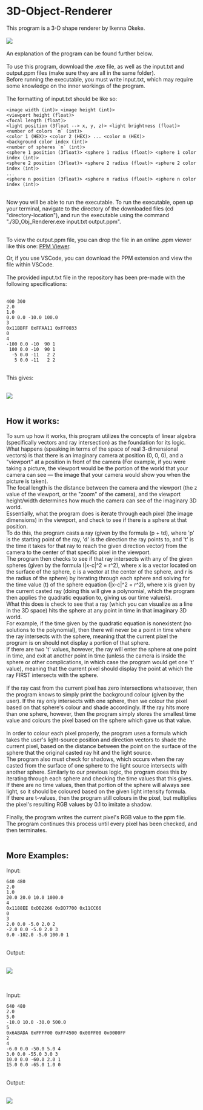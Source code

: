 # 3D-Object-Renderer
This program is a 3-D shape renderer by Ikenna Okeke. <br /><br />
![](output4.png)<br /><br /> An explanation of the program can be found further below. <br /><br />
To use this program, download the .exe file, as well as the input.txt and output.ppm files (make sure they are all in the same folder).<br />
Before running the executable, you must write input.txt, which may require some knowledge on the inner workings of the program. <br /><br />
The formatting of input.txt should be like so:  

```
<image width (int)> <image height (int)>
<viewport height (float)>
<focal length (float)>
<light position (3float --> x, y, z)> <light brightness (float)>
<number of colors `m` (int)>
<color 1 (HEX)> <color 2 (HEX)> ... <color m (HEX)>
<background color index (int)>
<number of spheres `n` (int)>
<sphere 1 position (3float)> <sphere 1 radius (float)> <sphere 1 color index (int)>
<sphere 2 position (3float)> <sphere 2 radius (float)> <sphere 2 color index (int)>
...
<sphere n position (3float)> <sphere n radius (float)> <sphere n color index (int)>
```

<br />
Now you will be able to run the executable.  
To run the executable, open up your terminal, navigate to the directory of the downloaded files (cd "directory-location"), and run the executable using the command "./3D_Obj_Renderer.exe input.txt output.ppm".<br /><br />

To view the output.ppm file, you can drop the file in an online .ppm viewer like this one: [PPM Viewer](https://www.cs.rhodes.edu/welshc/COMP141_F16/ppmReader.html).  

Or, if you use VSCode, you can download the PPM extension and view the file within VSCode.<br /><br />
The provided input.txt file in the repository has been pre-made with the following specifications: <br /><br />

```
400 300
2.0
1.0
0.0 0.0 -10.0 100.0
3
0x11BBFF 0xFFAA11 0xFF0033
0
4
-100 0.0 -10  90 1
 100 0.0 -10  90 1
  -5 0.0 -11   2 2
   5 0.0 -11   2 2
```

<br />
This gives: <br /><br />

![](output.png) <br /><br />

## How it works:<br />
To sum up how it works, this program utilizes the concepts of linear algebra (specifically vectors and ray intersection) as the foundation for its logic.<br />What happens (speaking in terms of the space of real 3-dimensional vectors) is that there is an imaginary camera at position (0, 0, 0), and a "viewport" at a position in front of the camera (For example, if you were taking a picture, the viewport would be the portion of the world that your camera can see — the image that your camera would show you when the picture is taken).<br />The focal length is the distance between the camera and the viewport (the z value of the viewport, or the "zoom" of the camera), and the viewport height/width determines how much the camera can see of the imaginary 3D world.<br />Essentially, what the program does is iterate through each pixel (the image dimensions) in the viewport, and check to see if there is a sphere at that position.<br />To do this, the program casts a ray (given by the formula (p + td), where 'p' is the starting point of the ray, 'd' is the direction the ray points to, and 't' is the time it takes for that ray to reach the given direction vector) from the camera to the center of that specific pixel in the viewport.<br />The program then checks to see if that ray intersects with any of the given spheres (given by the formula (|x-c|^2 = r^2), where x is a vector located on the surface of the sphere, c is a vector at the center of the sphere, and r is the radius of the sphere) by iterating through each sphere and solving for the time value (t) of the sphere equation (|x-c|^2 = r^2), where x is given by the current casted ray (doing this will give a polynomial, which the program then applies the quadratic equation to, giving us our time value/s).<br />What this does is check to see that a ray (which you can visualize as a line in the 3D space) hits the sphere at any point in time in that imaginary 3D world.<br />For example, if the time given by the quadratic equation is nonexistent (no solutions to the polynomial), then there will never be a point in time where the ray intersects with the sphere, meaning that the current pixel the program is on should not display a portion of that sphere.<br />If there are two 't' values, however, the ray will enter the sphere at one point in time, and exit at another point in time (unless the camera is inside the sphere or other complications, in which case the program would get one 't' value), meaning that the current pixel should display the point at which the ray FIRST intersects with the sphere.<br /><br /> If the ray cast from the current pixel has zero intersections whatsoever, then the program knows to simply print the background colour (given by the user). If the ray only intersects with one sphere, then we colour the pixel based on that sphere's colour and shade accordingly. If the ray hits more than one sphere, however, then the program simply stores the smallest time value and colours the pixel based on the sphere which gave us that value.<br /><br />In order to colour each pixel properly, the program uses a formula which takes the user's light-source position and direction vectors to shade the current pixel, based on the distance between the point on the surface of the sphere that the original casted ray hit and the light source.<br />The program also must check for shadows, which occurs when the ray casted from the surface of one sphere to the light source intersects with another sphere. Similarly to our previous logic, the program does this by iterating through each sphere and checking the time values that this gives.<br />If there are no time values, then that portion of the sphere will always see light, so it should be coloured based on the given light intensity formula.<br />If there are t-values, then the program still colours in the pixel, but multiplies the pixel's resulting RGB values by 0.1 to imitate a shadow.<br /><br />Finally, the program writes the current pixel's RGB value to the ppm file. <br />The program continues this process until every pixel has been checked, and then terminates.<br /><br />

## More Examples:<br />

Input: <br />

```
640 480
2.0
1.0
20.0 20.0 10.0 1000.0
4
0x1188EE 0xDD2266 0xDD7700 0x11CC66
0
3
2.0 0.0 -5.0 2.0 2
-2.0 0.0 -5.0 2.0 3
0.0 -102.0 -5.0 100.0 1
```

<br />
Output: <br /><br />

![](output2.png) <br /><br /><br />

Input: <br />

```
640 480
2.0
5.0
-10.0 10.0 -30.0 500.0
5
0x6ABADA 0xFFFF00 0xFF4500 0x00FF00 0x0000FF
2
4
-6.0 0.0 -50.0 5.0 4
3.0 0.0 -55.0 3.0 3
10.0 0.0 -60.0 2.0 1
15.0 0.0 -65.0 1.0 0
```

<br />
Output: <br /><br />

![](output3.png) <br /><br />









